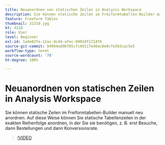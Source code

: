 ```yaml
---
title: Neuanordnen von statischen Zeilen in Analysis Workspace
description: Sie können statische Zeilen im Freiformtabellen-Builder manuell neu anordnen. Auf diese Weise können Sie statische Tabellenzeilen in der exakten Reihenfolge anordnen, in der Sie sie benötigen, z. B. erst Besuche, dann Bestellungen und dann Konversionsrate.
feature: Freeform Tables
thumbnail: 31319.jpg
kt: 4218
role: User
level: Beginner
exl-id: 1a4e82fe-12ac-4c44-afec-60010f1214f6
source-git-commit: 84984ad9bf65cfc69117e40ac0e0cfe503cac5e5
workflow-type: tm+mt
source-wordcount: '78'
ht-degree: 100%

---
```


# Neuanordnen von statischen Zeilen in Analysis Workspace

Sie können statische Zeilen im Freiformtabellen-Builder manuell neu anordnen. Auf diese Weise können Sie statische Tabellenzeilen in der exakten Reihenfolge anordnen, in der Sie sie benötigen, z. B. erst Besuche, dann Bestellungen und dann Konversionsrate.

>[!VIDEO](https://video.tv.adobe.com/v/33607/?quality=12&learn=on&captions=ger)
